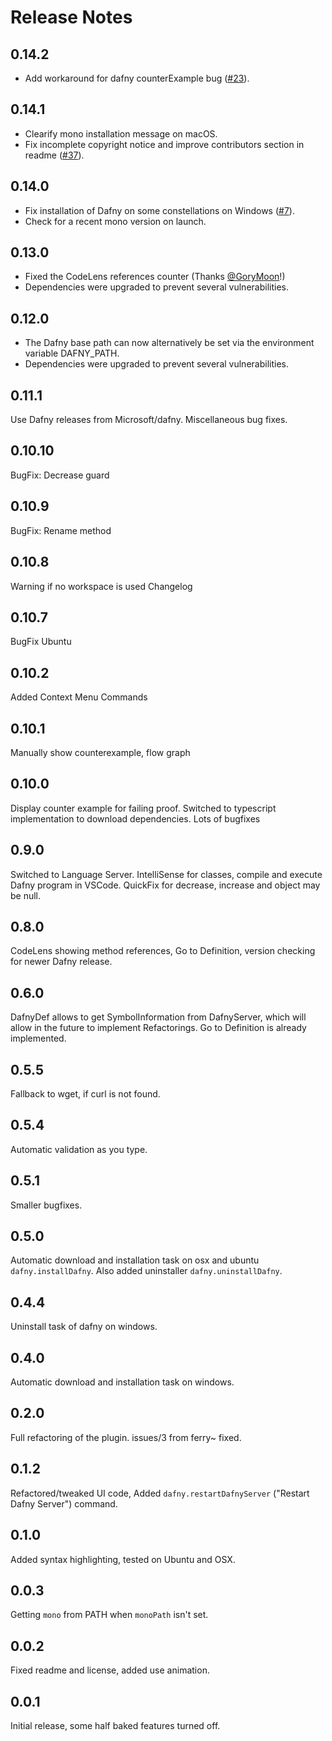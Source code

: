 # Release Notes

## 0.14.2
* Add workaround for dafny counterExample bug ([#23](https://github.com/DafnyVSCode/Dafny-VSCode/issues/23)).

## 0.14.1
* Clearify mono installation message on macOS.
* Fix incomplete copyright notice and improve contributors section in readme ([#37](https://github.com/DafnyVSCode/Dafny-VSCode/issues/37)).

## 0.14.0
* Fix installation of Dafny on some constellations on Windows ([#7](https://github.com/DafnyVSCode/Dafny-VSCode/issues/7)).
* Check for a recent mono version on launch.

## 0.13.0

* Fixed the CodeLens references counter (Thanks [@GoryMoon](https://github.com/GoryMoon)!)
* Dependencies were upgraded to prevent several vulnerabilities.

## 0.12.0
* The Dafny base path can now alternatively be set via the environment variable DAFNY_PATH.
* Dependencies were upgraded to prevent several vulnerabilities.

## 0.11.1 
Use Dafny releases from Microsoft/dafny. Miscellaneous bug fixes.

## 0.10.10
BugFix: Decrease guard

## 0.10.9
BugFix: Rename method

## 0.10.8
Warning if no workspace is used
Changelog 

## 0.10.7 
BugFix Ubuntu

## 0.10.2 
Added Context Menu Commands

## 0.10.1 
Manually show counterexample, flow graph

## 0.10.0 
Display counter example for failing proof. Switched to typescript implementation to download dependencies. Lots of bugfixes

## 0.9.0 
Switched to Language Server. IntelliSense for classes, compile and execute Dafny program in VSCode. QuickFix for decrease, increase and object may be null. 

## 0.8.0 
CodeLens showing method references, Go to Definition, version checking for newer Dafny release. 

## 0.6.0 
DafnyDef allows to get SymbolInformation from DafnyServer, which will allow in the future to implement Refactorings. Go to Definition is already implemented. 

## 0.5.5 
Fallback to wget, if curl is not found.

## 0.5.4 
Automatic validation as you type.  

## 0.5.1 
Smaller bugfixes. 

## 0.5.0
Automatic download and installation task on osx and ubuntu `dafny.installDafny`. Also added uninstaller `dafny.uninstallDafny`. 

## 0.4.4
Uninstall task of dafny on windows. 

## 0.4.0
Automatic download and installation task on windows. 

## 0.2.0
Full refactoring of the plugin. issues/3 from ferry~ fixed. 

## 0.1.2
Refactored/tweaked UI code, Added `dafny.restartDafnyServer` ("Restart Dafny Server") command.

## 0.1.0
Added syntax highlighting, tested on Ubuntu and OSX.

## 0.0.3
Getting `mono` from PATH when `monoPath` isn't set.

## 0.0.2
Fixed readme and license, added use animation.

## 0.0.1
Initial release, some half baked features turned off.
